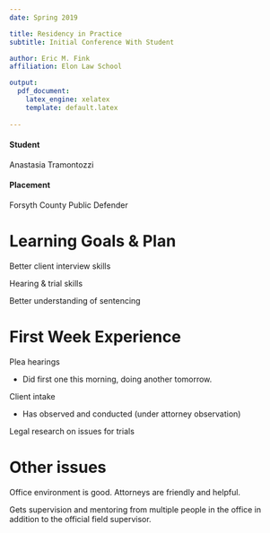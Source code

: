 ```yaml
---
date: Spring 2019

title: Residency in Practice
subtitle: Initial Conference With Student

author: Eric M. Fink
affiliation: Elon Law School

output: 
  pdf_document:
    latex_engine: xelatex
    template: default.latex
    
---
```



#### Student

Anastasia Tramontozzi

#### Placement

Forsyth County Public Defender 

# Learning Goals & Plan

Better client interview skills

Hearing & trial skills 

Better understanding of sentencing 

# First Week Experience 

Plea hearings

- Did first one this morning, doing another tomorrow. 

Client intake

- Has observed and conducted (under attorney observation) 

Legal research on issues for trials 

# Other issues 

Office environment is good. Attorneys are friendly and helpful. 

Gets supervision and mentoring from multiple people in the office in addition to the official field supervisor. 
